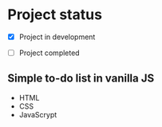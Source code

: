 # **Project status**
- [x] Project in development
- [ ] Project completed


## Simple to-do list in vanilla **JS**
* HTML
* CSS
* JavaScrypt
 

